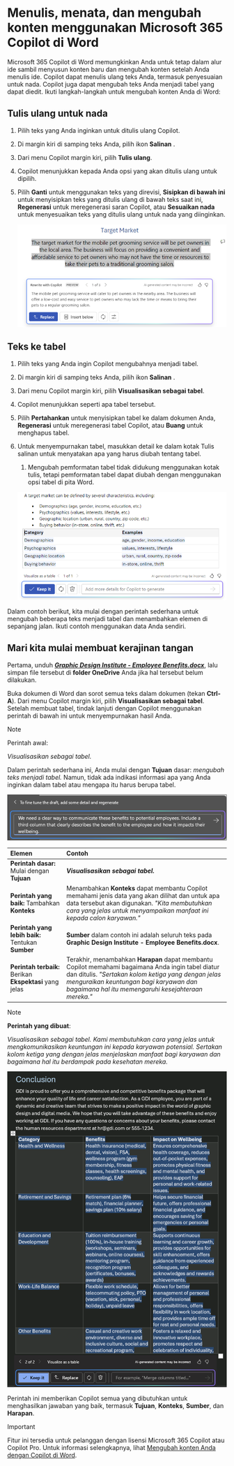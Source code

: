 # Menulis, menata, dan mengubah konten menggunakan Microsoft 365 Copilot di Word

Microsoft 365 Copilot di Word memungkinkan Anda untuk tetap dalam alur ide sambil menyusun konten baru dan mengubah konten setelah Anda menulis ide. Copilot dapat menulis ulang teks Anda, termasuk penyesuaian untuk nada. Copilot juga dapat mengubah teks Anda menjadi tabel yang dapat diedit. Ikuti langkah-langkah untuk mengubah konten Anda di Word:

## Tulis ulang untuk nada

1. Pilih teks yang Anda inginkan untuk ditulis ulang Copilot.

1. Di margin kiri di samping teks Anda, pilih ikon **Salinan** .

1. Dari menu Copilot margin kiri, pilih **Tulis ulang**.

1. Copilot menunjukkan kepada Anda opsi yang akan ditulis ulang untuk dipilih.

1. Pilih **Ganti** untuk menggunakan teks yang direvisi, **Sisipkan di bawah ini** untuk menyisipkan teks yang ditulis ulang di bawah teks saat ini, **Regenerasi** untuk meregenerasi saran Copilot, atau **Sesuaikan nada** untuk menyesuaikan teks yang ditulis ulang untuk nada yang diinginkan.

    ![Cuplikan layar Copilot di Word dengan penulisan ulang saran dan opsi teks.](../media/edit_copilot-rewrite-word.png)

## Teks ke tabel

1. Pilih teks yang Anda ingin Copilot mengubahnya menjadi tabel.

1. Di margin kiri di samping teks Anda, pilih ikon **Salinan** .

1. Dari menu Copilot margin kiri, pilih **Visualisasikan sebagai tabel**.

1. Copilot menunjukkan seperti apa tabel tersebut.

1. Pilih **Pertahankan** untuk menyisipkan tabel ke dalam dokumen Anda, **Regenerasi** untuk meregenerasi tabel Copilot, atau **Buang** untuk menghapus tabel.

1. Untuk menyempurnakan tabel, masukkan detail ke dalam kotak Tulis salinan untuk menyatakan apa yang harus diubah tentang tabel.

    1. Mengubah pemformatan tabel tidak didukung menggunakan kotak tulis, tetapi pemformatan tabel dapat diubah dengan menggunakan opsi tabel di pita Word.

    ![Cuplikan layar Copilot di Word memperlihatkan kapabilitas teks ke tabel.](../media/edit_copilot-visualize-table-word.png)

Dalam contoh berikut, kita mulai dengan perintah sederhana untuk mengubah beberapa teks menjadi tabel dan menambahkan elemen di sepanjang jalan. Ikuti contoh menggunakan data Anda sendiri.

## Mari kita mulai membuat kerajinan tangan

Pertama, unduh **_[Graphic Design Institute - Employee Benefits.docx](https://go.microsoft.com/fwlink/?linkid=2268825)_**, lalu simpan file tersebut di **folder OneDrive** Anda jika hal tersebut belum dilakukan.

Buka dokumen di Word dan sorot semua teks dalam dokumen (tekan **Ctrl-A**). Dari menu Copilot margin kiri, pilih **Visualisasikan sebagai tabel**. Setelah membuat tabel, tindak lanjuti dengan Copilot menggunakan perintah di bawah ini untuk menyempurnakan hasil Anda.

> [!NOTE]
> Perintah awal:
>
> _Visualisasikan sebagai tabel._

Dalam perintah sederhana ini, Anda mulai dengan **Tujuan** dasar: _mengubah teks menjadi tabel._ Namun, tidak ada indikasi informasi apa yang Anda inginkan dalam tabel atau mengapa itu harus berupa tabel.

![Cuplikan layar Copilot di Word yang sedang mengerjakan transformasi teks menjadi tabel.](../media/edit_copilot-visualize-table-word-example.png)

| Elemen | Contoh |
| :------ | :------- |
| **Perintah dasar:** Mulai dengan **Tujuan** | **_Visualisasikan sebagai tabel._** |
| **Perintah yang baik:** Tambahkan **Konteks** | Menambahkan **Konteks** dapat membantu Copilot memahami jenis data yang akan dilihat dan untuk apa data tersebut akan digunakan. _"Kita membutuhkan cara yang jelas untuk menyampaikan manfaat ini kepada calon karyawan."_ |
| **Perintah yang lebih baik:** Tentukan **Sumber** | **Sumber** dalam contoh ini adalah seluruh teks pada **Graphic Design Institute - Employee Benefits.docx**. |
| **Perintah terbaik:** Berikan **Ekspektasi** yang jelas | Terakhir, menambahkan **Harapan** dapat membantu Copilot memahami bagaimana Anda ingin tabel diatur dan ditulis. _"Sertakan kolom ketiga yang dengan jelas menguraikan keuntungan bagi karyawan dan bagaimana hal itu memengaruhi kesejahteraan mereka."_ |

> [!NOTE]
> **Perintah yang dibuat**:
>
> _Visualisasikan sebagai tabel. Kami membutuhkan cara yang jelas untuk mengkomunikasikan keuntungan ini kepada karyawan potensial. Sertakan kolom ketiga yang dengan jelas menjelaskan manfaat bagi karyawan dan bagaimana hal itu berdampak pada kesehatan mereka._

![Cuplikan layar hasil permintaan yang dibuat terhadap dokumen sampel menggunakan Copilot di Word.](../media/edit_copilot-visualize-table-word-results.png)

Perintah ini memberikan Copilot semua yang dibutuhkan untuk menghasilkan jawaban yang baik, termasuk **Tujuan**, **Konteks**, **Sumber**, dan **Harapan**.

> [!IMPORTANT]
> Fitur ini tersedia untuk pelanggan dengan lisensi Microsoft 365 Copilot atau Copilot Pro. Untuk informasi selengkapnya, lihat [Mengubah konten Anda dengan Copilot di Word](https://support.microsoft.com/office/transform-your-content-with-copilot-in-word-923d9763-f896-4da7-8a3f-5b12c3bfc475).
